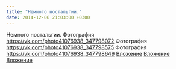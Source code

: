 ```yaml
---
title: "Немного ностальгии."
date: 2014-12-06 21:03:00 +0300
---
```


Немного ностальгии.
Фотография
<a class="vk-attach" href="https://vk.com/photo41076938_347798072">https://vk.com/photo41076938_347798072</a>
Фотография
<a class="vk-attach" href="https://vk.com/photo41076938_347798575">https://vk.com/photo41076938_347798575</a>
Фотография
<a class="vk-attach" href="https://vk.com/photo41076938_347798649">https://vk.com/photo41076938_347798649</a>
<a class="vk-attach" href="https://vk.com/photo41076938_347798072">Вложение</a>
<a class="vk-attach" href="https://vk.com/photo41076938_347798575">Вложение</a>
<a class="vk-attach" href="https://vk.com/photo41076938_347798649">Вложение</a>
